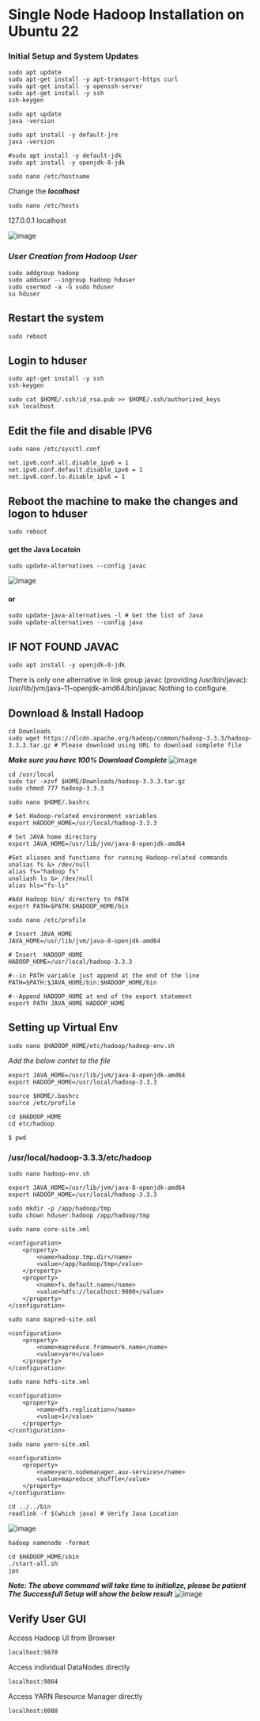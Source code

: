 # Single Node Hadoop Installation on Ubuntu 22 #

### Initial Setup and System Updates ###
```
sudo apt update
sudo apt-get install -y apt-transport-https curl 
sudo apt-get install -y openssh-server
sudo apt-get install -y ssh 
ssh-keygen
```
```
sudo apt update
java -version
```
```
sudo apt install -y default-jre
java -version
```
```
#sudo apt install -y default-jdk
sudo apt install -y openjdk-8-jdk
```
```
sudo nano /etc/hostname
```
Change the **_localhost_**
```
sudo nano /etc/hosts 
```
127.0.0.1 localhost 

![image](https://user-images.githubusercontent.com/111234771/194789510-9cee067a-2bc7-49f7-80c9-e495a9eb3ab3.png)

### ***User Creation from Hadoop User*** ###

```
sudo addgroup hadoop
sudo adduser --ingroup hadoop hduser 
sudo usermod -a -G sudo hduser 
su hduser 
```
## Restart the system ###
```
sudo reboot
```

## Login to hduser ##
```
sudo apt-get install -y ssh 
ssh-keygen 
```
```
sudo cat $HOME/.ssh/id_rsa.pub >> $HOME/.ssh/authorized_keys
ssh localhost 
```

## Edit the file and disable IPV6 ##
```
sudo nano /etc/sysctl.conf
```
```
net.ipv6.conf.all.disable_ipv6 = 1
net.ipv6.conf.default.disable_ipv6 = 1
net.ipv6.conf.lo.disable_ipv6 = 1
```

## Reboot the machine to make the changes and logon to hduser ##
```
sudo reboot
```

#### get the Java Locatoin ####
```
sudo update-alternatives --config javac
```
![image](https://user-images.githubusercontent.com/111234771/194428412-47bcc3ca-56d9-4aac-a286-5edb138d1a51.png)
#### or ####
```
sudo update-java-alternatives -l # Get the list of Java
sudo update-alternatives --config java
```

## IF NOT FOUND JAVAC ##
```
sudo apt install -y openjdk-8-jdk
```
There is only one alternative in link group javac (providing /usr/bin/javac): /usr/lib/jvm/java-11-openjdk-amd64/bin/javac
Nothing to configure.

## Download & Install Hadoop ##
```
cd Downloads
sudo wget https://dlcdn.apache.org/hadoop/common/hadoop-3.3.3/hadoop-3.3.3.tar.gz # Please download using URL to download complete file
```
***Make sure you have 100% Download Complete***
![image](https://user-images.githubusercontent.com/111234771/194428956-0a9ea0df-6954-487a-b478-ec7d36c8defc.png)

```
cd /usr/local 
sudo tar -xzvf $HOME/Downloads/hadoop-3.3.3.tar.gz
sudo chmod 777 hadoop-3.3.3
```

```
sudo nano $HOME/.bashrc 
```
```
# Set Hadoop-related environment variables
export HADOOP_HOME=/usr/local/hadoop-3.3.3

# Set JAVA home directory
export JAVA_HOME=/usr/lib/jvm/java-8-openjdk-amd64

#Set aliases and functions for running Hadoop-related commands
unalias fs &> /dev/null
alias fs="hadoop fs"
unaliash ls &> /dev/null
alias hls="fs-ls"

#Add Hadoop bin/ directory to PATH
export PATH=$PATH:$HADOOP_HOME/bin
```

```
sudo nano /etc/profile
```
```
# Insert JAVA_HOME
JAVA_HOME=/usr/lib/jvm/java-8-openjdk-amd64

# Insert  HADOOP_HOME
HADOOP_HOME=/usr/local/hadoop-3.3.3

#--in PATH variable just append at the end of the line
PATH=$PATH:$JAVA_HOME/bin:$HADOOP_HOME/bin

#--Append HADOOP_HOME at end of the export statement
export PATH JAVA_HOME HADOOP_HOME
```

## Setting up Virtual Env ##
```
sudo nano $HADOOP_HOME/etc/hadoop/hadoop-env.sh
```
_Add the below contet to the file_
```
export JAVA_HOME=/usr/lib/jvm/java-8-openjdk-amd64
export HADOOP_HOME=/usr/local/hadoop-3.3.3
```

```
source $HOME/.bashrc 
source /etc/profile 
```
```
cd $HADOOP_HOME
cd etc/hadoop 
```
```
$ pwd
```
### /usr/local/hadoop-3.3.3/etc/hadoop ###

```
sudo nano hadoop-env.sh
```
```
export JAVA_HOME=/usr/lib/jvm/java-8-openjdk-amd64
export HADOOP_HOME=/usr/local/hadoop-3.3.3
```

```
sudo mkdir -p /app/hadoop/tmp 
sudo chown hduser:hadoop /app/hadoop/tmp  
```
```
sudo nano core-site.xml
```
```
<configuration>
	<property> 
		<name>hadoop.tmp.dir</name> 
		<value>/app/hadoop/tmp</value> 
	</property> 
	<property> 
		<name>fs.default.name</name> 
		<value>hdfs://localhost:9000</value> 
	</property>  
</configuration>
```
```
sudo nano mapred-site.xml
```
```
<configuration>
	<property> 
		<name>mapreduce.framework.name</name> 
		<value>yarn</value> 
	</property> 
</configuration>
```

```
sudo nano hdfs-site.xml 
```
```
<configuration>
	<property> 
		<name>dfs.replication</name> 
		<value>1</value> 
	</property>  
</configuration>
```

```
sudo nano yarn-site.xml 
```
```
<configuration>
	<property> 
		<name>yarn.nodemanager.aux-services</name> 
		<value>mapreduce_shuffle</value> 
	</property>  
</configuration>
```

```
cd ../../bin 
readlink -f $(which java) # Verify Java Location
```
![image](https://user-images.githubusercontent.com/111234771/194431744-cc2226a3-f778-4741-aa35-af1aa9538197.png)

```
hadoop namenode -format
```

```
cd $HADOOP_HOME/sbin
./start-all.sh 
jps 
```
**_Note: The above command will take time to initialize, please be patient_** 
**_The Successfull Setup will show the below result_** 
![image](https://user-images.githubusercontent.com/111234771/194432514-7413c5d9-8926-4b9c-8640-83af1a140da8.png)

## Verify User GUI ##
Access Hadoop UI from Browser 
```
localhost:9870 
```

Access individual DataNodes directly 
```
localhost:9864 
```

Access YARN Resource Manager directly 
```
localhost:8088
```
